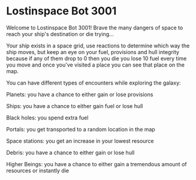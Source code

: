 # Lostinspace Bot 3001
Welcome to Lostinspace Bot 3001! Brave the many dangers of space to reach your ship's destination or die trying... 

Your ship exists in a space grid, use reactions to determine which way the ship moves, but keep an eye on your fuel, provisions and hull integrity because if any of them drop to 0 then you die you lose 10 fuel every time you move and once you've visited a place you can see that place on the map.


You can have different types of encounters while exploring the galaxy:


Planets: you have a chance to either gain or lose provisions

Ships: you have a chance to either gain fuel or lose hull

Black holes: you spend extra fuel

Portals: you get transported to a random location in the map

Space stations: you get an increase in your lowest resource

Debris: you have a chance to either gain or lose hull

Higher Beings: you have a chance to either gain a tremendous amount of resources or instantly die
